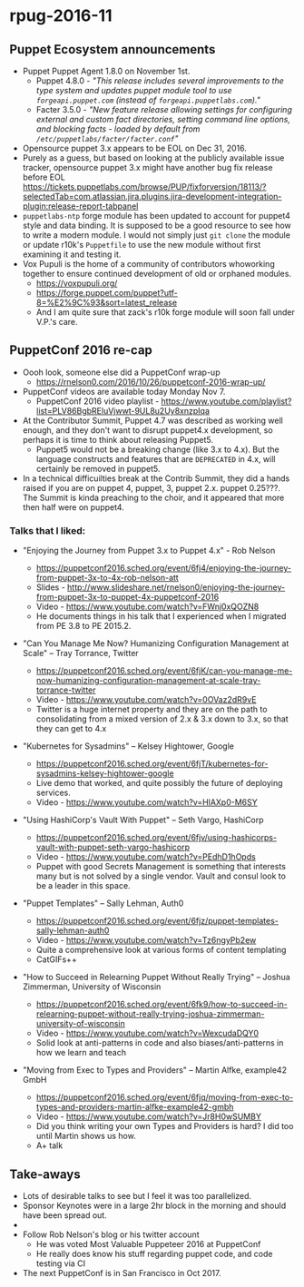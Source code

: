 # rpug-2016-11

## Puppet Ecosystem announcements
+ Puppet Puppet Agent 1.8.0 on November 1st.
  - Puppet 4.8.0 - *"This release includes several improvements to the type system and updates puppet module tool to use `forgeapi.puppet.com` (instead of `forgeapi.puppetlabs.com`)."*
  - Facter 3.5.0 - *"New feature release allowing settings for configuring external and custom fact directories, setting command line options, and blocking facts - loaded by default from `/etc/puppetlabs/facter/facter.conf`"*
+ Opensource puppet 3.x appears to be EOL on Dec 31, 2016.
+ Purely as a guess, but based on looking at the publicly available issue tracker, opensource puppet 3.x might have another bug fix release before EOL https://tickets.puppetlabs.com/browse/PUP/fixforversion/18113/?selectedTab=com.atlassian.jira.plugins.jira-development-integration-plugin:release-report-tabpanel
+ `puppetlabs-ntp` forge module has been updated to account for puppet4 style and data binding. It is supposed to be a good resource to see how to write a modern module. I would not simply just `git clone` the module or update r10k's `Puppetfile` to use the new module without first examining it and testing it.
+ Vox Pupuli is the home of a community of contributors whoworking together to ensure continued development of old or orphaned modules.
  - https://voxpupuli.org/
  - https://forge.puppet.com/puppet?utf-8=%E2%9C%93&sort=latest_release
  - And I am quite sure that zack's r10k forge module will soon fall under V.P.'s care.

## PuppetConf 2016 re-cap
+ Oooh look, someone else did a PuppetConf wrap-up
  - https://rnelson0.com/2016/10/26/puppetconf-2016-wrap-up/
+ PuppetConf videos are available today Monday Nov 7.
  - PuppetConf 2016 video playlist - https://www.youtube.com/playlist?list=PLV86BgbREluVjwwt-9UL8u2Uy8xnzpIqa
+ At the Contributor Summit, Puppet 4.7 was described as working well enough, and they don't want to disrupt puppet4.x development, so  perhaps it is time to think about releasing Puppet5.
  - Puppet5 would not be a breaking change (like 3.x to 4.x). But the language constructs and features that are `DEPRECATED` in 4.x, will certainly be removed in puppet5.
+ In a technical difficuilties break at the Contrib Summit, they did a hands raised if you are on puppet 4, puppet, 3, puppet 2.x. puppet 0.25???. The Summit is kinda preaching to the choir, and it appeared that more then half were on puppet4.

### Talks that I liked:
+ "Enjoying the Journey from Puppet 3.x to Puppet 4.x" - Rob Nelson
  - https://puppetconf2016.sched.org/event/6fj4/enjoying-the-journey-from-puppet-3x-to-4x-rob-nelson-att
  - Slides - http://www.slideshare.net/rnelson0/enjoying-the-journey-from-puppet-3x-to-puppet-4x-puppetconf-2016
  - Video - https://www.youtube.com/watch?v=FWnj0xQOZN8
  - He documents things in his talk that I experienced when I migrated from PE 3.8 to PE 2015.2.

+ "Can You Manage Me Now? Humanizing Configuration Management at Scale" – Tray Torrance, Twitter
  - https://puppetconf2016.sched.org/event/6fjK/can-you-manage-me-now-humanizing-configuration-management-at-scale-tray-torrance-twitter
  - Video - https://www.youtube.com/watch?v=0OVaz2dR9vE
  - Twitter is a huge internet property and they are on the path to consolidating from a mixed version of 2.x & 3.x down to 3.x, so that they can get to 4.x
+ "Kubernetes for Sysadmins" – Kelsey Hightower, Google
  - https://puppetconf2016.sched.org/event/6fjT/kubernetes-for-sysadmins-kelsey-hightower-google
  - Live demo that worked, and quite possibly the future of deploying services.
  - Video - https://www.youtube.com/watch?v=HlAXp0-M6SY
+ "Using HashiCorp's Vault With Puppet" – Seth Vargo, HashiCorp
  - https://puppetconf2016.sched.org/event/6fjv/using-hashicorps-vault-with-puppet-seth-vargo-hashicorp
  - Video - https://www.youtube.com/watch?v=PEdhD1hOpds
  - Puppet with good Secrets Management is something that interests many but is not solved by a single vendor. Vault and consul look to be a leader in this space.
+ "Puppet Templates" – Sally Lehman, Auth0
  - https://puppetconf2016.sched.org/event/6fjz/puppet-templates-sally-lehman-auth0
  - Video - https://www.youtube.com/watch?v=Tz6ngyPb2ew
  - Quite a comprehensive look at various forms of content templating
  - CatGIFs++
+ "How to Succeed in Relearning Puppet Without Really Trying" – Joshua Zimmerman, University of Wisconsin
  - https://puppetconf2016.sched.org/event/6fk9/how-to-succeed-in-relearning-puppet-without-really-trying-joshua-zimmerman-university-of-wisconsin
  - Video - https://www.youtube.com/watch?v=WexcudaDQY0
  - Solid look at anti-patterns in code and also biases/anti-patterns in how we learn and teach
+ "Moving from Exec to Types and Providers" – Martin Alfke, example42 GmbH
  - https://puppetconf2016.sched.org/event/6fjq/moving-from-exec-to-types-and-providers-martin-alfke-example42-gmbh
  - Video - https://www.youtube.com/watch?v=Jr8H0wSUMBY
  - Did you think writing your own Types and Providers is hard? I did too until Martin shows us how.
  - A+ talk

## Take-aways
+ Lots of desirable talks to see but I feel it was too parallelized.
+ Sponsor Keynotes were in a large 2hr block in the morning and should have been spread out.
+
+ Follow Rob Nelson's blog or his twitter account
  - He was voted Most Valuable Puppeteer 2016 at PuppetConf
  - He really does know his stuff regarding puppet code, and code testing via CI
+ The next PuppetConf is in San Francisco in Oct 2017.
